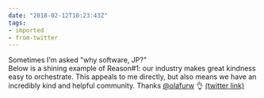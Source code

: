 ```yaml
---
date: "2018-02-12T10:23:43Z"
tags:
- imported
- from-twitter
---
```

Sometimes I'm asked "why software, JP?"\
Below is a shining example of Reason#1: our industry makes great kindness easy to orchestrate. This appeals to me directly, but also means we have an incredibly kind and helpful community. Thanks [@olafurw](/twitter/#/olafurw) 👌 [(twitter link)](/twitter/#/olafurw/status/932097804159406080)
